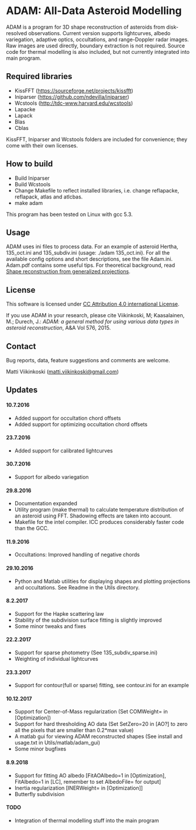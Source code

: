 # ADAM: All-Data Asteroid Modelling

ADAM is a program for 3D shape reconstruction of asteroids from disk-resolved observations. Current version supports  lightcurves, albedo variegation, adaptive optics, occultations, and range-Doppler radar images. Raw images are used directly, boundary extraction is not required. Source code for thermal modelling is also included, but not currently integrated into main program.

## Required libraries
- KissFFT (https://sourceforge.net/projects/kissfft)
- Iniparser (https://github.com/ndevilla/iniparser)
- Wcstools (http://tdc-www.harvard.edu/wcstools)
- Lapacke
- Lapack
- Blas
- Cblas

KissFFT, Iniparser and Wcstools folders are included for convenience; they come with their own licenses.

## How to build
- Build Iniparser
- Build Wcstools
- Change Makefile to reflect installed libraries, i.e. change reflapacke, reflapack, atlas and atlcbas.
- make adam

This program has been tested on Linux with gcc 5.3.

## Usage
ADAM uses ini files to process data. For an example of asteroid Hertha, 135_oct.ini and 135_subdiv.ini (usage: ./adam 135_oct.ini). For all the available config options and short descriptions, see the file Adam.ini.
Adam.pdf contains some useful tips. For theoretical background, read [Shape reconstruction from generalized projections](http://urn.fi/URN:ISBN:978-952-15-3673-1).

## License

This software is licensed under [CC Attribution 4.0 international License](https://creativecommons.org/licenses/by/4.0/legalcode).

If you use ADAM in your research, please cite
Viikinkoski, M; Kaasalainen, M.; Durech, J.: *ADAM: a general method  for using various data types in asteroid reconstruction*, A&A Vol 576, 2015.

## Contact
Bug reports, data, feature suggestions and comments are welcome.

Matti Viikinkoski (matti.viikinkoski@gmail.com)

## Updates
#### 10.7.2016
- Added support for occultation chord offsets
- Added support for optimizing occultation chord offsets

#### 23.7.2016
- Added support for calibrated lightcurves

#### 30.7.2016
- Support for albedo variegation

#### 29.8.2016
- Documentation expanded
- Utility program (make thermal) to calculate temperature distribution of an asteroid using FFT. Shadowing effects are taken into account.
- Makefile for the intel compiler. ICC produces considerably faster code than the GCC. 

#### 11.9.2016
- Occultations: Improved handling of negative chords

#### 29.10.2016
- Python and Matlab utilities for displaying shapes and plotting projections and occultations. See Readme in the Utils directory.

#### 8.2.2017
- Support for the Hapke scattering law
- Stability of the subdivision surface fitting is slightly improved 
- Some minor tweaks and fixes

#### 22.2.2017
- Support for sparse photometry (See 135_subdiv_sparse.ini)
- Weighting of individual lightcurves

#### 23.3.2017
- Support for contour(full or sparse)  fitting, see contour.ini for an example

#### 10.12.2017
- Support for Center-of-Mass regularization (Set COMWeight= in [Optimization])
- Support for hard thresholding AO data (Set SetZero=20 in [AO?] to zero all the pixels that are smaller than 0.2*max value)
- A matlab gui for viewing ADAM reconstructed shapes (See install and usage.txt in Utils/matlab/adam_gui)
- Some minor bugfixes

#### 8.9.2018
- Support for fitting AO albedo [FitAOAlbedo=1 in [Optimization], FitAlbedo=1 in [LC], remember to set AlbedoFile= for output]
- Inertia regularization [INERWeight= in [Optimization]]
- Butterfly subdivision

#### TODO
- Integration of thermal modelling stuff into the main program
